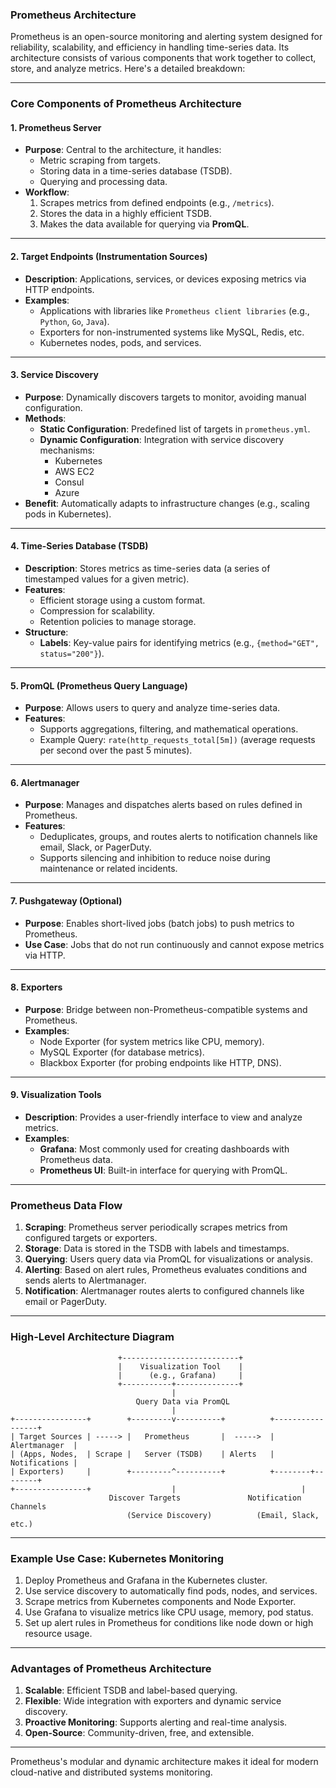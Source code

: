 ### **Prometheus Architecture**

Prometheus is an open-source monitoring and alerting system designed for reliability, scalability, and efficiency in handling time-series data. Its architecture consists of various components that work together to collect, store, and analyze metrics. Here's a detailed breakdown:

---

### **Core Components of Prometheus Architecture**

#### 1. **Prometheus Server**
- **Purpose**: Central to the architecture, it handles:
  - Metric scraping from targets.
  - Storing data in a time-series database (TSDB).
  - Querying and processing data.
- **Workflow**:
  1. Scrapes metrics from defined endpoints (e.g., `/metrics`).
  2. Stores the data in a highly efficient TSDB.
  3. Makes the data available for querying via **PromQL**.

---

#### 2. **Target Endpoints (Instrumentation Sources)**
- **Description**: Applications, services, or devices exposing metrics via HTTP endpoints.
- **Examples**:
  - Applications with libraries like `Prometheus client libraries` (e.g., `Python`, `Go`, `Java`).
  - Exporters for non-instrumented systems like MySQL, Redis, etc.
  - Kubernetes nodes, pods, and services.

---

#### 3. **Service Discovery**
- **Purpose**: Dynamically discovers targets to monitor, avoiding manual configuration.
- **Methods**:
  - **Static Configuration**: Predefined list of targets in `prometheus.yml`.
  - **Dynamic Configuration**: Integration with service discovery mechanisms:
    - Kubernetes
    - AWS EC2
    - Consul
    - Azure
- **Benefit**: Automatically adapts to infrastructure changes (e.g., scaling pods in Kubernetes).

---

#### 4. **Time-Series Database (TSDB)**
- **Description**: Stores metrics as time-series data (a series of timestamped values for a given metric).
- **Features**:
  - Efficient storage using a custom format.
  - Compression for scalability.
  - Retention policies to manage storage.
- **Structure**:
  - **Labels**: Key-value pairs for identifying metrics (e.g., `{method="GET", status="200"}`).

---

#### 5. **PromQL (Prometheus Query Language)**
- **Purpose**: Allows users to query and analyze time-series data.
- **Features**:
  - Supports aggregations, filtering, and mathematical operations.
  - Example Query: `rate(http_requests_total[5m])` (average requests per second over the past 5 minutes).

---

#### 6. **Alertmanager**
- **Purpose**: Manages and dispatches alerts based on rules defined in Prometheus.
- **Features**:
  - Deduplicates, groups, and routes alerts to notification channels like email, Slack, or PagerDuty.
  - Supports silencing and inhibition to reduce noise during maintenance or related incidents.

---

#### 7. **Pushgateway (Optional)**
- **Purpose**: Enables short-lived jobs (batch jobs) to push metrics to Prometheus.
- **Use Case**: Jobs that do not run continuously and cannot expose metrics via HTTP.

---

#### 8. **Exporters**
- **Purpose**: Bridge between non-Prometheus-compatible systems and Prometheus.
- **Examples**:
  - Node Exporter (for system metrics like CPU, memory).
  - MySQL Exporter (for database metrics).
  - Blackbox Exporter (for probing endpoints like HTTP, DNS).

---

#### 9. **Visualization Tools**
- **Description**: Provides a user-friendly interface to view and analyze metrics.
- **Examples**:
  - **Grafana**: Most commonly used for creating dashboards with Prometheus data.
  - **Prometheus UI**: Built-in interface for querying with PromQL.

---

### **Prometheus Data Flow**

1. **Scraping**: Prometheus server periodically scrapes metrics from configured targets or exporters.
2. **Storage**: Data is stored in the TSDB with labels and timestamps.
3. **Querying**: Users query data via PromQL for visualizations or analysis.
4. **Alerting**: Based on alert rules, Prometheus evaluates conditions and sends alerts to Alertmanager.
5. **Notification**: Alertmanager routes alerts to configured channels like email or PagerDuty.

---

### **High-Level Architecture Diagram**

```plaintext
                        +--------------------------+
                        |    Visualization Tool    |
                        |      (e.g., Grafana)     |
                        +-----------+--------------+
                                    |
                            Query Data via PromQL
                                    |
+----------------+        +---------v----------+          +-----------------+
| Target Sources | -----> |   Prometheus       |  ----->  |   Alertmanager  |
| (Apps, Nodes,  | Scrape |   Server (TSDB)    | Alerts   |   Notifications |
| Exporters)     |        +---------^----------+          +--------+--------+
+----------------+                  |                            |
                      Discover Targets               Notification Channels
                          (Service Discovery)          (Email, Slack, etc.)
```

---

### **Example Use Case: Kubernetes Monitoring**

1. Deploy Prometheus and Grafana in the Kubernetes cluster.
2. Use service discovery to automatically find pods, nodes, and services.
3. Scrape metrics from Kubernetes components and Node Exporter.
4. Use Grafana to visualize metrics like CPU usage, memory, pod status.
5. Set up alert rules in Prometheus for conditions like node down or high resource usage.

---

### **Advantages of Prometheus Architecture**

1. **Scalable**: Efficient TSDB and label-based querying.
2. **Flexible**: Wide integration with exporters and dynamic service discovery.
3. **Proactive Monitoring**: Supports alerting and real-time analysis.
4. **Open-Source**: Community-driven, free, and extensible.

---

Prometheus's modular and dynamic architecture makes it ideal for modern cloud-native and distributed systems monitoring.
